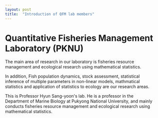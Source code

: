 ```yaml
---
layout: post
title:  "Introduction of QFM lab members"
---
```

# Quantitative Fisheries Management Laboratory (PKNU)

The main area of research in our laboratory is fisheries resource management and ecological research using mathematical statistics.

In addition, Fish population dynamics, stock assessment, statistical inference of multiple parameters in non-linear models, mathmatical statistics and application of statistics to ecology are our research areas.

This is Professor Hyun Sang-yoon's lab. He is a professor in the Department of Marine Biology at Pukyong National University, and mainly conducts fisheries resource management and ecological research using mathematical statistics.
